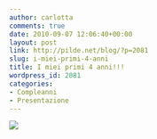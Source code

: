 ```yaml
---
author: carlotta
comments: true
date: 2010-09-07 12:06:40+00:00
layout: post
link: http://pilde.net/blog/?p=2081
slug: i-miei-primi-4-anni
title: I miei primi 4 anni!!!
wordpress_id: 2081
categories:
- Compleanni
- Presentazione
---
```


![](http://pilde.net/blog/wp-content/uploads/2010/09/matilde_blog.jpg)



